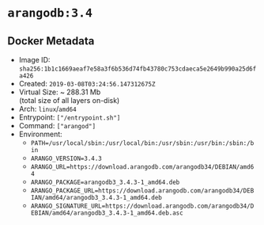 # `arangodb:3.4`

## Docker Metadata

- Image ID: `sha256:1b1c1669aeaf7e58a3f6b536d74fb43780c753cdaeca5e2649b990a25d6fa426`
- Created: `2019-03-08T03:24:56.147312675Z`
- Virtual Size: ~ 288.31 Mb  
  (total size of all layers on-disk)
- Arch: `linux`/`amd64`
- Entrypoint: `["/entrypoint.sh"]`
- Command: `["arangod"]`
- Environment:
  - `PATH=/usr/local/sbin:/usr/local/bin:/usr/sbin:/usr/bin:/sbin:/bin`
  - `ARANGO_VERSION=3.4.3`
  - `ARANGO_URL=https://download.arangodb.com/arangodb34/DEBIAN/amd64`
  - `ARANGO_PACKAGE=arangodb3_3.4.3-1_amd64.deb`
  - `ARANGO_PACKAGE_URL=https://download.arangodb.com/arangodb34/DEBIAN/amd64/arangodb3_3.4.3-1_amd64.deb`
  - `ARANGO_SIGNATURE_URL=https://download.arangodb.com/arangodb34/DEBIAN/amd64/arangodb3_3.4.3-1_amd64.deb.asc`
